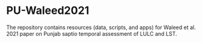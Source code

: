 # PU-Waleed2021
The repository contains resources (data, scripts, and apps) for Waleed et al. 2021 paper on Punjab saptio temporal assessment of LULC and LST.
